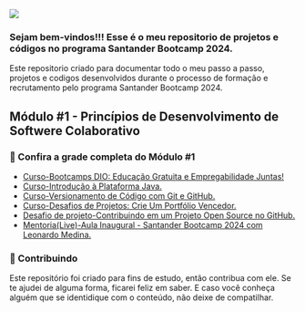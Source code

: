 <!-- Imagem Bootcamp -->
![](https://)

### Sejam bem-vindos!!! Esse é o meu repositorio de projetos e códigos no programa Santander Bootcamp 2024.
Este repositorio criado para documentar todo o meu passo a passo, projetos e codigos desenvolvidos durante o processo de formação e recrutamento pelo programa Santander Bootcamp 2024.  

## Módulo #1 - Princípios de Desenvolvimento de Softwere Colaborativo

### 🚦 Confira a grade completa do Módulo #1
<ul dir="auto">
<li>  <a href="https://"> Curso-Bootcamps DIO: Educação Gratuita e Empregabilidade Juntas! </a></li>
<li>  <a href="https://"> Curso-Introdução à Plataforma Java. </a></li>
<li>  <a href="https://"> Curso-Versionamento de Código com Git e GitHub. </a></li>
<li>  <a href="https://"> Curso-Desafios de Projetos: Crie Um Portfólio Vencedor. </a></li>
<li>  <a href="https://"> Desafio de projeto-Contribuindo em um Projeto Open Source no GitHub. </a></li>
<li>  <a href="https://"> Mentoria(Live)-Aula Inaugural - Santander Bootcamp 2024 com Leonardo Medina. </a></li>
</ul>

<!--
### 📝 Lista de Atividades
Esta área é reservada para as atividades desenvolvidas por mim no dia a dia, durante toda a jornada.
As atividades estão separadas por Módulos.
<ul dir="auto">
  <li> Atividade I.<a href="https://"> Acessar </a></li>
</ul>


### 🚩 Lista de Projetos
Esta área é reservada para os projetos desenvolvidos por mim no dia a dia, durante toda a jornada.
<ul dir="auto">
  <li> Projeto I.<a href="https://"> Acessar </a></li>
</ul>

### 🛠 Tecnologias Utilizadas
Essas são algumas das tecnologias utilizadas durante o programa Santander Bootcamp 2024.  
[Git e Github](https:)  |
[Java](https:)  |
[POO com Java](https:)  |
[Ides Java](https:)  |
[Maven](https:)  |
[Junit](https:)  |
[Mockito](https:)  |
[SQL](https:)  |
[MongoDB](https:)  |
[Api Rest](https:)  |
[Spring Boot](https:)  |
[Spring Web e Swagger](https:)  |
[Spring Security](https:)

-->

### 🤝 Contribuindo
Este repositório foi criado para fins de estudo, então contribua com ele. Se te ajudei de alguma forma, ficarei feliz em
saber. E caso você conheça alguém que se identidique com o conteúdo, não deixe de compatilhar.



